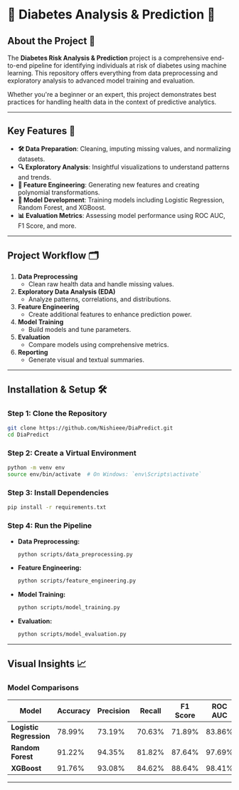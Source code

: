 # 🔬 Diabetes Analysis & Prediction 🚀

## About the Project 🎯

The **Diabetes Risk Analysis & Prediction** project is a comprehensive end-to-end pipeline for identifying individuals at risk of diabetes using machine learning. This repository offers everything from data preprocessing and exploratory analysis to advanced model training and evaluation.

Whether you're a beginner or an expert, this project demonstrates best practices for handling health data in the context of predictive analytics.

---

## Key Features 🔑
- **🛠 Data Preparation**: Cleaning, imputing missing values, and normalizing datasets.
- **🔍 Exploratory Analysis**: Insightful visualizations to understand patterns and trends.
- **🧬 Feature Engineering**: Generating new features and creating polynomial transformations.
- **🤖 Model Development**: Training models including Logistic Regression, Random Forest, and XGBoost.
- **📊 Evaluation Metrics**: Assessing model performance using ROC AUC, F1 Score, and more.

---

## Project Workflow 🗂

1. **Data Preprocessing**
   - Clean raw health data and handle missing values.
2. **Exploratory Data Analysis (EDA)**
   - Analyze patterns, correlations, and distributions.
3. **Feature Engineering**
   - Create additional features to enhance prediction power.
4. **Model Training**
   - Build models and tune parameters.
5. **Evaluation**
   - Compare models using comprehensive metrics.
6. **Reporting**
   - Generate visual and textual summaries.

---

## Installation & Setup 🛠

### Step 1: Clone the Repository
```bash
git clone https://github.com/Nishieee/DiaPredict.git
cd DiaPredict
```

### Step 2: Create a Virtual Environment
```bash
python -m venv env
source env/bin/activate  # On Windows: `env\Scripts\activate`
```

### Step 3: Install Dependencies
```bash
pip install -r requirements.txt
```

### Step 4: Run the Pipeline
- **Data Preprocessing:**
  ```bash
  python scripts/data_preprocessing.py
  ```
- **Feature Engineering:**
  ```bash
  python scripts/feature_engineering.py
  ```
- **Model Training:**
  ```bash
  python scripts/model_training.py
  ```
- **Evaluation:**
  ```bash
  python scripts/model_evaluation.py
  ```

---

## Visual Insights 📈

### Model Comparisons

| Model               | Accuracy | Precision | Recall | F1 Score | ROC AUC |
|---------------------|----------|-----------|--------|----------|---------|
| **Logistic Regression** | 78.99%   | 73.19%    | 70.63% | 71.89%   | 83.86%  |
| **Random Forest**       | 91.22%   | 94.35%    | 81.82% | 87.64%   | 97.69%  |
| **XGBoost**             | 91.76%   | 93.08%    | 84.62% | 88.64%   | 98.41%  |

---


